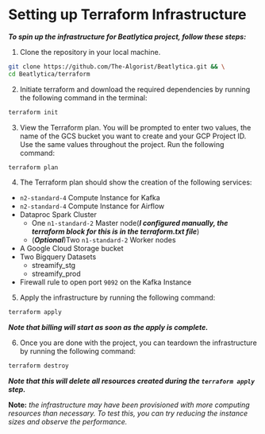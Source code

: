 # Setting up Terraform Infrastructure

***To spin up the infrastructure for Beatlytica project, follow these steps:***

1. Clone the repository in your local machine.

```bash
git clone https://github.com/The-Algorist/Beatlytica.git && \
cd Beatlytica/terraform
```

2. Initiate terraform and download the required dependencies by running the following command in the terminal:

```bash
terraform init
```

3. View the Terraform plan. You will be prompted to enter two values, the name of the GCS bucket you want to create and your GCP Project ID. Use the same values throughout the project. Run the following command:

```bash
terraform plan
```

4. The Terraform plan should show the creation of the following services:
  - `n2-standard-4` Compute Instance for Kafka
  - `n2-standard-4` Compute Instance for Airflow
  - Dataproc Spark Cluster
    - One `n1-standard-2` Master node(***I configured manually, the terraform block for this is in the terraform.txt file***)
    - (***Optional***)Two `n1-standard-2` Worker nodes 
  - A Google Cloud Storage bucket
  - Two Bigquery Datasets
    - streamify_stg
    - streamify_prod
  - Firewall rule to open port `9092` on the Kafka Instance

5. Apply the infrastructure by running the following command:

```bash
terraform apply
```

***Note that billing will start as soon as the apply is complete.***

6. Once you are done with the project, you can teardown the infrastructure by running the following command:

```bash
terraform destroy
```

***Note that this will delete all resources created during the `terraform apply` step.***

**Note:** *the infrastructure may have been provisioned with more computing resources than necessary. To test this, you can try reducing the instance sizes and observe the performance.*